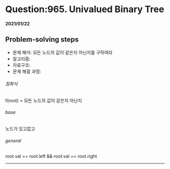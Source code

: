 # Question:965. Univalued Binary Tree
#### 2021/01/22


## Problem-solving steps
* 문제 해석: 모든 노드의 값이 같은지 아닌지를 구하여라
* 알고리즘: 
* 자료구조: 
* 문제 해결 과정: 

###### 점화식
f(root) = 모든 노드의 값이 같은지 아닌지
###### base
노드가 있고없고
###### general
root.val == root.left && root.val == root.right

---

```python3

```

